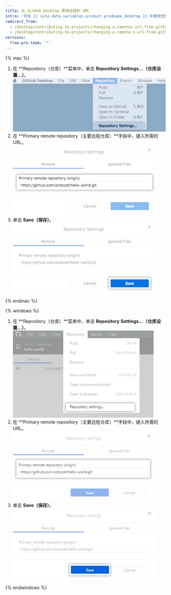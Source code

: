 ```yaml
---
title: 从 GitHub Desktop 更改远程的 URL
intro: '可在 {{ site.data.variables.product.prodname_desktop }} 中更改您操作的仓库的远程 URL。 如果仓库已经更名，或者拥有仓库的用户或组织已经改变，您便可执行此操作。'
redirect_from:
  - /desktop/contributing-to-projects/changing-a-remotes-url-from-github-desktop
  - /desktop/contributing-to-projects/changing-a-remote-s-url-from-github-desktop
versions:
  free-pro-team: '*'
---
```


{% mac %}

1. 在 **Repository（仓库）**菜单中，单击 **Repository Settings...（仓库设置...）**。 ![仓库设置菜单选项](/assets/images/help/desktop/repository-settings-mac.png)
2. 在 **Primary remote repository（主要远程仓库）**字段中，键入所需的 URL。 ![主要远程仓库字段](/assets/images/help/desktop/repository-settings-remote-mac.png)
3. 单击 **Save（保存）**。 ![保存按钮](/assets/images/help/desktop/repository-settings-save-mac.png)

{% endmac %}

{% windows %}

1. 在 **Repository（仓库）**菜单中，单击 **Repository Settings...（仓库设置...）**。 ![仓库设置菜单选项](/assets/images/help/desktop/repository-settings-win.png)
2. 在 **Primary remote repository（主要远程仓库）**字段中，键入所需的 URL。 ![主要远程仓库字段](/assets/images/help/desktop/repository-settings-remote-win.png)
3. 单击 **Save（保存）**。 ![保存按钮](/assets/images/help/desktop/repository-settings-save-win.png)

{% endwindows %}

